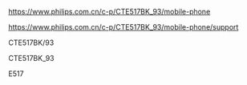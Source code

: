 https://www.philips.com.cn/c-p/CTE517BK_93/mobile-phone

https://www.philips.com.cn/c-p/CTE517BK_93/mobile-phone/support

CTE517BK/93

CTE517BK_93

E517
